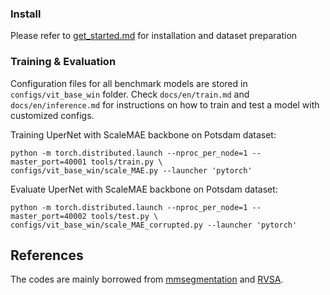 ### Install

Please refer to [get_started.md](https://github.com/open-mmlab/mmsegmentation/blob/master/docs/en/get_started.md#installation) for installation and dataset preparation

### Training & Evaluation

Configuration files for all benchmark models are stored in ```configs/vit_base_win``` folder. Check ```docs/en/train.md``` and ```docs/en/inference.md``` for instructions on how to train and test a model with customized configs.

Training UperNet with ScaleMAE backbone on Potsdam dataset: 

```
python -m torch.distributed.launch --nproc_per_node=1 --master_port=40001 tools/train.py \
configs/vit_base_win/scale_MAE.py --launcher 'pytorch'
```

Evaluate UperNet with ScaleMAE backbone on Potsdam dataset: 

```
python -m torch.distributed.launch --nproc_per_node=1 --master_port=40002 tools/test.py \
configs/vit_base_win/scale_MAE_corrupted.py --launcher 'pytorch'
```

## References

The codes are mainly borrowed from [mmsegmentation](https://github.com/open-mmlab/mmsegmentation) and [RVSA](https://github.com/ViTAE-Transformer/Remote-Sensing-RVSA).